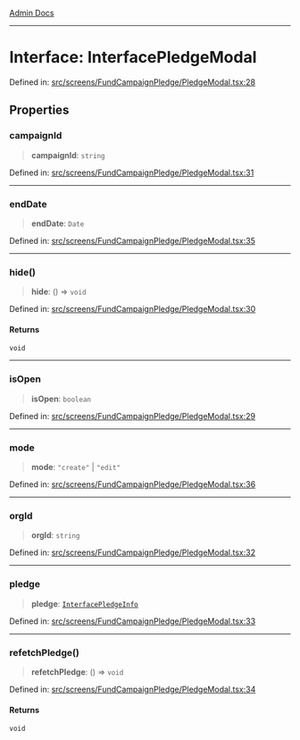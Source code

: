 [Admin Docs](/)

***

# Interface: InterfacePledgeModal

Defined in: [src/screens/FundCampaignPledge/PledgeModal.tsx:28](https://github.com/abhassen44/talawa-admin/blob/bb7b6d5252385a81ad100b897eb0cba4f7ba10d2/src/screens/FundCampaignPledge/PledgeModal.tsx#L28)

## Properties

### campaignId

> **campaignId**: `string`

Defined in: [src/screens/FundCampaignPledge/PledgeModal.tsx:31](https://github.com/abhassen44/talawa-admin/blob/bb7b6d5252385a81ad100b897eb0cba4f7ba10d2/src/screens/FundCampaignPledge/PledgeModal.tsx#L31)

***

### endDate

> **endDate**: `Date`

Defined in: [src/screens/FundCampaignPledge/PledgeModal.tsx:35](https://github.com/abhassen44/talawa-admin/blob/bb7b6d5252385a81ad100b897eb0cba4f7ba10d2/src/screens/FundCampaignPledge/PledgeModal.tsx#L35)

***

### hide()

> **hide**: () => `void`

Defined in: [src/screens/FundCampaignPledge/PledgeModal.tsx:30](https://github.com/abhassen44/talawa-admin/blob/bb7b6d5252385a81ad100b897eb0cba4f7ba10d2/src/screens/FundCampaignPledge/PledgeModal.tsx#L30)

#### Returns

`void`

***

### isOpen

> **isOpen**: `boolean`

Defined in: [src/screens/FundCampaignPledge/PledgeModal.tsx:29](https://github.com/abhassen44/talawa-admin/blob/bb7b6d5252385a81ad100b897eb0cba4f7ba10d2/src/screens/FundCampaignPledge/PledgeModal.tsx#L29)

***

### mode

> **mode**: `"create"` \| `"edit"`

Defined in: [src/screens/FundCampaignPledge/PledgeModal.tsx:36](https://github.com/abhassen44/talawa-admin/blob/bb7b6d5252385a81ad100b897eb0cba4f7ba10d2/src/screens/FundCampaignPledge/PledgeModal.tsx#L36)

***

### orgId

> **orgId**: `string`

Defined in: [src/screens/FundCampaignPledge/PledgeModal.tsx:32](https://github.com/abhassen44/talawa-admin/blob/bb7b6d5252385a81ad100b897eb0cba4f7ba10d2/src/screens/FundCampaignPledge/PledgeModal.tsx#L32)

***

### pledge

> **pledge**: [`InterfacePledgeInfo`](../../../../utils/interfaces/interfaces/InterfacePledgeInfo.md)

Defined in: [src/screens/FundCampaignPledge/PledgeModal.tsx:33](https://github.com/abhassen44/talawa-admin/blob/bb7b6d5252385a81ad100b897eb0cba4f7ba10d2/src/screens/FundCampaignPledge/PledgeModal.tsx#L33)

***

### refetchPledge()

> **refetchPledge**: () => `void`

Defined in: [src/screens/FundCampaignPledge/PledgeModal.tsx:34](https://github.com/abhassen44/talawa-admin/blob/bb7b6d5252385a81ad100b897eb0cba4f7ba10d2/src/screens/FundCampaignPledge/PledgeModal.tsx#L34)

#### Returns

`void`

